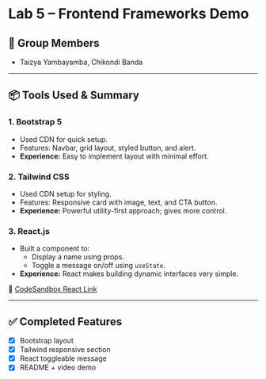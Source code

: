 # Lab 5 – Frontend Frameworks Demo

## 👥 Group Members
- Taizya Yambayamba, Chikondi Banda

---

## 📦 Tools Used & Summary

### 1. Bootstrap 5
- Used CDN for quick setup.
- Features: Navbar, grid layout, styled button, and alert.
- **Experience:** Easy to implement layout with minimal effort.

### 2. Tailwind CSS
- Used CDN setup for styling.
- Features: Responsive card with image, text, and CTA button.
- **Experience:** Powerful utility-first approach; gives more control.

### 3. React.js
- Built a component to:
  - Display a name using props.
  - Toggle a message on/off using `useState`.
- **Experience:** React makes building dynamic interfaces very simple.

🔗 [CodeSandbox React Link](https://codesandbox.io/s/YOUR-REACT-DEMO-LINK)

---

## ✅ Completed Features
- [x] Bootstrap layout
- [x] Tailwind responsive section
- [x] React toggleable message
- [x] README + video demo
